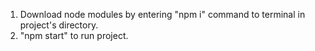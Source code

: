 1. Download node modules by entering "npm i" command to terminal in project's directory.
2. "npm start" to run project.
